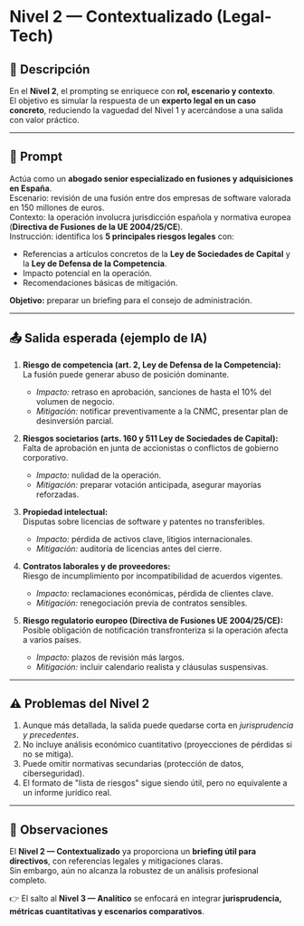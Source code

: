 # Nivel 2 — Contextualizado (Legal-Tech)

## 📖 Descripción
En el **Nivel 2**, el prompting se enriquece con **rol, escenario y contexto**.  
El objetivo es simular la respuesta de un **experto legal en un caso concreto**, reduciendo la vaguedad del Nivel 1 y acercándose a una salida con valor práctico.

---

## 📝 Prompt
Actúa como un **abogado senior especializado en fusiones y adquisiciones en España**.  
Escenario: revisión de una fusión entre dos empresas de software valorada en 150 millones de euros.  
Contexto: la operación involucra jurisdicción española y normativa europea (**Directiva de Fusiones de la UE 2004/25/CE**).  
Instrucción: identifica los **5 principales riesgos legales** con:  

- Referencias a artículos concretos de la **Ley de Sociedades de Capital** y la **Ley de Defensa de la Competencia**.  
- Impacto potencial en la operación.  
- Recomendaciones básicas de mitigación.  

**Objetivo:** preparar un briefing para el consejo de administración.

---

## 📤 Salida esperada (ejemplo de IA)
1. **Riesgo de competencia (art. 2, Ley de Defensa de la Competencia):**  
   La fusión puede generar abuso de posición dominante.  
   - *Impacto:* retraso en aprobación, sanciones de hasta el 10% del volumen de negocio.  
   - *Mitigación:* notificar preventivamente a la CNMC, presentar plan de desinversión parcial.  

2. **Riesgos societarios (arts. 160 y 511 Ley de Sociedades de Capital):**  
   Falta de aprobación en junta de accionistas o conflictos de gobierno corporativo.  
   - *Impacto:* nulidad de la operación.  
   - *Mitigación:* preparar votación anticipada, asegurar mayorías reforzadas.  

3. **Propiedad intelectual:**  
   Disputas sobre licencias de software y patentes no transferibles.  
   - *Impacto:* pérdida de activos clave, litigios internacionales.  
   - *Mitigación:* auditoría de licencias antes del cierre.  

4. **Contratos laborales y de proveedores:**  
   Riesgo de incumplimiento por incompatibilidad de acuerdos vigentes.  
   - *Impacto:* reclamaciones económicas, pérdida de clientes clave.  
   - *Mitigación:* renegociación previa de contratos sensibles.  

5. **Riesgo regulatorio europeo (Directiva de Fusiones UE 2004/25/CE):**  
   Posible obligación de notificación transfronteriza si la operación afecta a varios países.  
   - *Impacto:* plazos de revisión más largos.  
   - *Mitigación:* incluir calendario realista y cláusulas suspensivas.  

---

## ⚠️ Problemas del Nivel 2
1. Aunque más detallada, la salida puede quedarse corta en *jurisprudencia y precedentes*.  
2. No incluye análisis económico cuantitativo (proyecciones de pérdidas si no se mitiga).  
3. Puede omitir normativas secundarias (protección de datos, ciberseguridad).  
4. El formato de "lista de riesgos" sigue siendo útil, pero no equivalente a un informe jurídico real.  

---

## 🔎 Observaciones
El **Nivel 2 — Contextualizado** ya proporciona un **briefing útil para directivos**, con referencias legales y mitigaciones claras.  
Sin embargo, aún no alcanza la robustez de un análisis profesional completo.  

👉 El salto al **Nivel 3 — Analítico** se enfocará en integrar **jurisprudencia, métricas cuantitativas y escenarios comparativos**.
